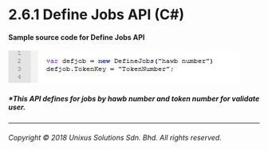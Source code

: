 # 2.6.1 Define Jobs API \(C\#\)

#### Sample source code for Define Jobs API

![](/assets/defjob.JPG)

##### \*This API defines for jobs by hawb number and token number for validate user.

---

###### Copyright © 2018 Unixus Solutions Sdn. Bhd. All rights reserved.



